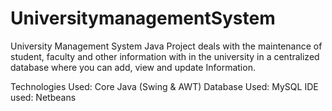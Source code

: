 # UniversitymanagementSystem

University Management System Java Project deals with the maintenance of student, faculty and other information with in the university in a centralized database where you can add, view and update Information.

Technologies Used: Core Java (Swing & AWT)
Database Used: MySQL
IDE used: Netbeans
